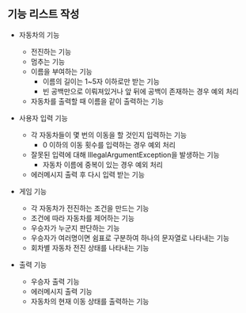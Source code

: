 ## 기능 리스트 작성

- 자동차의 기능
  + 전진하는 기능
  + 멈추는 기능
  + 이름을 부여하는 기능
    * 이름의 길이는 1~5자 이하로만 받는 기능
    * 빈 공백만으로 이뤄져있거나 앞 뒤에 공백이 존재하는 경우 예외 처리
  + 자동차를 출력할 때 이름을 같이 출력하는 기능

- 사용자 입력 기능
  + 각 자동차들이 몇 번의 이동을 할 것인지 입력하는 기능
    * 0 이하의 이동 횟수를 입력하는 경우 예외 처리
  + 잘못된 입력에 대해 IllegalArgumentException을 발생하는 기능
    * 자동차 이름에 중복이 있는 경우 예외 처리
  + 에러메시지 출력 후 다시 입력 받는 기능
  
- 게임 기능
  + 각 자동차가 전진하는 조건을 만드는 기능
  + 조건에 따라 자동차를 제어하는 기능
  + 우승자가 누군지 판단하는 기능
  + 우승자가 여러명이면 쉼표로 구분하여 하나의 문자열로 나타내는 기능
  + 회차별 자동차 전진 상태를 나타내는 기능
    
- 출력 기능
  + 우승자 출력 기능
  + 에러메시지 출력 기능
  + 자동차의 현재 이동 상태를 출력하는 기능
